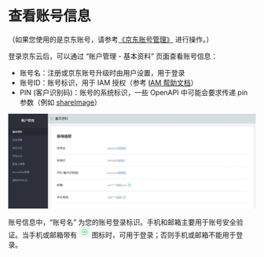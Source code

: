 # 查看账号信息

（如果您使用的是京东账号，请参考[《京东账号管理》](../../../documentation/User-Service/Account-Management/Manage-JD-Account.md) 进行操作。）

登录京东云后，可以通过 “账户管理 - 基本资料” 页面查看账号信息：
- 账号名：注册或京东账号升级时由用户设置，用于登录
- 账号ID：账号标识，用于 IAM 授权（参考 [IAM 帮助文档](https://docs.jdcloud.com/iam)）
- PIN (客户识别码)：账号的系统标识，一些 OpenAPI 中可能会要求传递 pin 参数（例如 [shareImage](https://docs.jdcloud.com/virtual-machines/api/shareimage?content=API)）

![](../../../image/User/Account-Mgmt/info1.png)

账号信息中，“账号名” 为您的账号登录标识。手机和邮箱主要用于账号安全验证。当手机或邮箱带有 ![](../../../image/User/Account-Mgmt/icon2.png)
 图标时，可用于登录；否则手机或邮箱不能用于登录。
